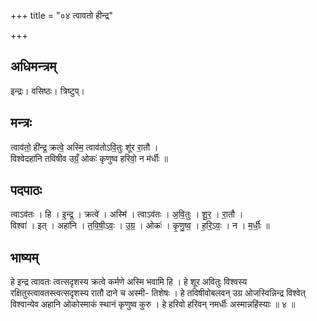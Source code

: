+++
title = "०४ त्वावतो हीन्द्र"

+++
## अधिमन्त्रम्
इन्द्रः। वसिष्ठः। त्रिष्टुप्।

## मन्त्रः
त्वाव॑तो॒ ही॑न्द्र॒ क्रत्वे॒ अस्मि॒ त्वाव॑तोऽवि॒तुः शू॑र रा॒तौ ।  
विश्वेदहा॑नि तविषीव उग्रँ॒ ओकः॑ कृणुष्व हरिवो॒ न म॑र्धीः ॥

## पदपाठः
त्वाऽव॑तः । हि । इ॒न्द्र॒ । क्रत्वे॑ । अस्मि॑ । त्वाऽव॑तः । अ॒वि॒तुः । शू॒र॒ । रा॒तौ ।  
विश्वा॑ । इत् । अहा॑नि । त॒वि॒षी॒ऽवः॒ । उ॒ग्र॒ । ओकः॑ । कृ॒णु॒ष्व॒ । ह॒रि॒ऽवः॒ । न । म॒र्धीः॒ ॥

## भाष्यम्
हे इन्द्र त्वावतः त्वत्सदृशस्य क्रत्वे कर्मणे अस्मि भवामि हि । हे शूर अवितुः विश्वस्य रक्षितुस्त्वावतस्त्वत्सदृशस्य रातौ दाने च अस्मी- तिशेषः । हे तविषीवोबलवन् उग्र ओजस्विन्निन्द्र विश्वेत् विश्वान्येव अहानि ओकोस्माकं स्थानं कृणुष्व कुरु । हे हरिवो हरिवन् नमर्धीः अस्मान्नहिंस्याः ॥ ४ ॥